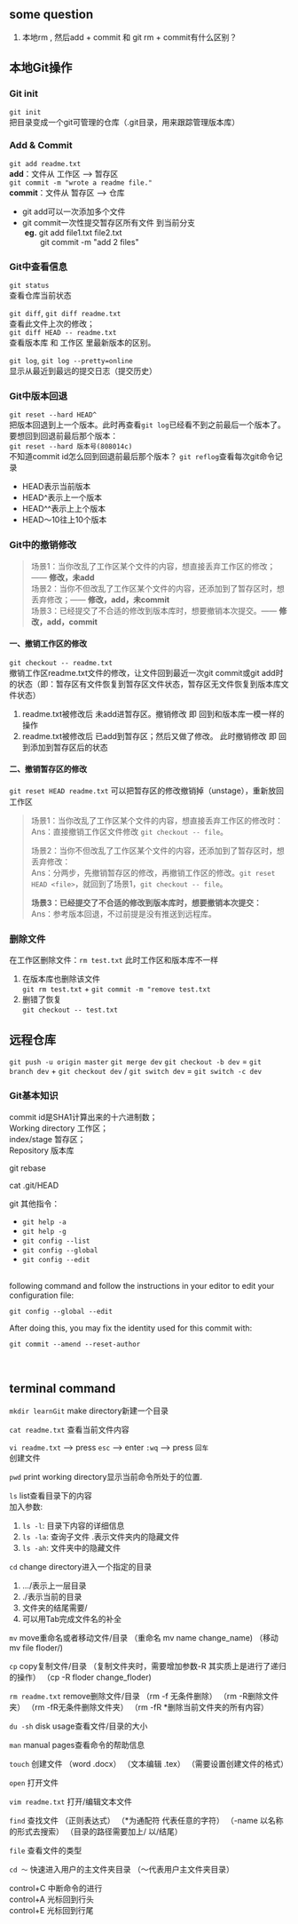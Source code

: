 ## some question
1. 本地rm <file>, 然后add + commit 和 git rm <file> + commit有什么区别？


## 本地Git操作
### Git init
``git init``  
把目录变成一个git可管理的仓库（.git目录，用来跟踪管理版本库）


### Add & Commit 
``git add readme.txt``  
**add**：文件从 工作区 --> 暂存区   
``git commit -m "wrote a readme file."``   
**commit**：文件从 暂存区 --> 仓库

* git add可以一次添加多个文件
* git commit一次性提交暂存区所有文件 到当前分支  
&nbsp;**eg.** git add file1.txt file2.txt  
&emsp;&emsp;  git commit -m "add 2 files"


### Git中查看信息
``git status``  
查看仓库当前状态

``git diff``, ``git diff readme.txt``  
查看此文件上次的修改；  
``git diff HEAD -- readme.txt``  
查看版本库 和 工作区 里最新版本的区别。

``git log``, ``git log --pretty=online``  
显示从最近到最远的提交日志（提交历史）


### Git中版本回退
``git reset --hard HEAD^``  
把版本回退到上一个版本。此时再查看``git log``已经看不到之前最后一个版本了。  
要想回到回退前最后那个版本：  
``git reset --hard 版本号(808014c)``  
不知道commit id怎么回到回退前最后那个版本？
``git reflog``查看每次git命令记录

- HEAD表示当前版本  
- HEAD^表示上一个版本  
- HEAD^^表示上上个版本  
- HEAD～10往上10个版本  


### Git中的撤销修改
> 场景1：当你改乱了工作区某个文件的内容，想直接丢弃工作区的修改；—— **修改，未add**  
> 场景2：当你不但改乱了工作区某个文件的内容，还添加到了暂存区时，想丢弃修改；—— **修改，add，未commit**  
> 场景3：已经提交了不合适的修改到版本库时，想要撤销本次提交。—— **修改，add，commit**  

#### 一、撤销工作区的修改  
``git checkout -- readme.txt``  
撤销工作区readme.txt文件的修改，让文件回到最近一次git commit或git add时的状态（即：暂存区有文件恢复到暂存区文件状态，暂存区无文件恢复到版本库文件状态）
1. readme.txt被修改后 未add进暂存区。撤销修改 即 回到和版本库一模一样的操作
2. readme.txt被修改后 已add到暂存区；然后又做了修改。 此时撤销修改 即 回到添加到暂存区后的状态

#### 二、撤销暂存区的修改
``git reset HEAD readme.txt``
可以把暂存区的修改撤销掉（unstage），重新放回工作区

> 场景1：当你改乱了工作区某个文件的内容，想直接丢弃工作区的修改时：  
> Ans：直接撤销工作区文件修改 `git checkout -- file`。  
> 
> 场景2：当你不但改乱了工作区某个文件的内容，还添加到了暂存区时，想丢弃修改：  
> Ans：分两步，先撤销暂存区的修改，再撤销工作区的修改。`git reset HEAD <file>`，就回到了场景1，`git checkout -- file`。  
> 
> **场景3：已经提交了不合适的修改到版本库时，想要撤销本次提交：**  
> Ans：参考版本回退，不过前提是没有推送到远程库。


### 删除文件
在工作区删除文件：``rm test.txt``
此时工作区和版本库不一样   
1. 在版本库也删除该文件  
``git rm test.txt`` + ``git commit -m "remove test.txt``
2. 删错了恢复  
``git checkout -- test.txt``
    

## 远程仓库
``git push -u origin master``
``git merge dev``
``git checkout -b dev`` 
= ``git branch dev`` + ``git checkout dev`` / ``git switch dev``
= ``git switch -c dev``






### Git基本知识
commit id是SHA1计算出来的十六进制数；  
Working directory 工作区；  
index/stage 暂存区；  
Repository 版本库  



git rebase
<br>

cat .git/HEAD
<br>

git 其他指令：
- ``git help -a``
- ``git help -g``
- ``git config --list``
- ``git config --global``
- ``git config --edit``


<br>
following command and follow the instructions in your editor to edit
your configuration file:

    git config --global --edit

After doing this, you may fix the identity used for this commit with:

    git commit --amend --reset-author
<br>



## terminal command
``mkdir learnGit`` make directory新建一个目录
  
``cat readme.txt`` 查看当前文件内容  

``vi readme.txt`` --> press ``esc`` --> enter ``:wq`` --> press ``回车``  
创建文件


`pwd` print working directory显示当前命令所处于的位置.  

`ls` list查看目录下的内容  
加入参数:  
1. `ls -l`: 目录下内容的详细信息
2. `ls -la`: 查询子文件 .表示文件夹内的隐藏文件
3. `ls -ah`: 文件夹中的隐藏文件

`cd` change directory进入一个指定的目录
1. …/表示上一层目录
2. ./表示当前的目录
3. 文件夹的结尾需要/
4. 可以用Tab完成文件名的补全
    
`mv` move重命名或者移动文件/目录
（重命名 mv name change_name)
（移动 mv file floder/)
    
`cp` copy复制文件/目录
（复制文件夹时，需要增加参数-R 其实质上是进行了递归的操作）
（cp -R floder change_floder)
    
``rm readme.txt`` remove删除文件/目录
（rm -f 无条件删除）
（rm -R删除文件夹）
（rm -fR无条件删除文件夹）
（rm -fR *删除当前文件夹的所有内容）
    
`du -sh` disk usage查看文件/目录的大小

`man` manual pages查看命令的帮助信息
    
`touch` 创建文件
（word .docx）
（文本编辑 .tex）
（需要设置创建文件的格式）
    
`open` 打开文件
    
`vim readme.txt` 打开/编辑文本文件
    
`find` 查找文件
（正则表达式）
（*为通配符 代表任意的字符）
（-name 以名称的形式去搜索）
（目录的路径需要加上/ 以/结尾）
    
`file` 查看文件的类型
    
`cd ～` 快速进入用户的主文件夹目录
（～代表用户主文件夹目录）

control+C 中断命令的进行<br>
control+A 光标回到行头<br>
control+E 光标回到行尾<br>
